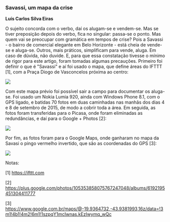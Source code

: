 ### Savassi, um mapa da crise

**Luís Carlos Silva Eiras**

O sujeito concorda com o verbo, daí os alugam-se e vendem-se. Mas se tiver preposição depois do verbo, fica no singular: passa-se o ponto. Mas quem vai se preocupar com gramática em tempos de crise? Pois a Savassi - o bairro de comercial elegante em Belo Horizonte -  está cheia de vende-se e aluga-se. 
Outros, mais práticos, simplificam para vende, aluga. Em caso de dúvida, não duvide.
E, para que essa constatação tivesse o mínimo de rigor para este artigo, foram tomadas algumas precauções.
Primeiro foi definir o que é "Savassi" e aí foi usado o mapa, que define áreas do IFTTT [1], com a Praça Diogo de Vasconcelos próxima ao centro:

![](https://4.bp.blogspot.com/-bhf2Oq77A0U/Vi5xh-6oPGI/AAAAAAAAFV8/DQH6uZuDP48/s1600/Fig.%2B1.jpg)

Com este mapa prévio foi possível sair a campo para documentar os aluga-se. Foi usado um Nokia Lumia 920, ainda com Windows Phone 8.1, com o GPS ligado, e batidas 70 fotos em duas caminhadas nas manhãs dos dias 4 e 8 de setembro de 2015, de modo a cobrir toda a área.
Em seguida, as fotos foram transferidas para o Picasa, onde foram eliminadas as redundâncias,  e daí para o  Google + Photos [2]:


![](https://1.bp.blogspot.com/-mB-5U2GgdCs/Vi5xsRdlEtI/AAAAAAAAFWE/JhUOkQIFAYU/s1600/Fig.%2B2.jpg)

Por fim, as fotos foram para o Google Maps, onde ganharam no mapa da Savasi o pingo vermelho invertido, que são as coordenadas do GPS [3]:

![](https://3.bp.blogspot.com/-IL9Zm5HcedU/Vi5xxmMJBCI/AAAAAAAAFWM/S7pF_ePGvKQ/s1600/Fig.%2B3.jpg)


Notas: 

[1] https://ifttt.com

[2] https://plus.google.com/photos/105353858075767247048/albums/6192195451304411777

[3] https://www.google.com.br/maps/@-19.9364732,-43.9381993,16z/data=!3m1!4b1!4m2!6m1!1szpqY1mcIwnas.kEzIwymq_wQc
